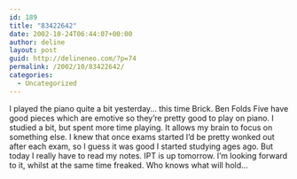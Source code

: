 ```yaml
---
id: 189
title: "83422642"
date: 2002-10-24T06:44:07+00:00
author: deline
layout: post
guid: http://delineneo.com/?p=74
permalink: /2002/10/83422642/
categories:
  - Uncategorized
---
```

I played the piano quite a bit yesterday&#8230; this time Brick. Ben Folds Five have good pieces which are emotive so they&#8217;re pretty good to play on piano. I studied a bit, but spent more time playing. It allows my brain to focus on something else. I knew that once exams started I&#8217;d be pretty wonked out after each exam, so I guess it was good I started studying ages ago. But today I really have to read my notes. IPT is up tomorrow. I&#8217;m looking forward to it, whilst at the same time freaked. Who knows what will hold&#8230;